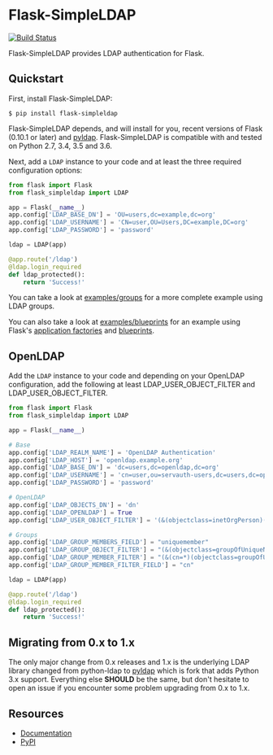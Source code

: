 Flask-SimpleLDAP
================

[![Build Status](https://travis-ci.org/admiralobvious/flask-simpleldap.svg?branch=master)](https://travis-ci.org/admiralobvious/flask-simpleldap)

Flask-SimpleLDAP provides LDAP authentication for Flask.

Quickstart
----------

First, install Flask-SimpleLDAP:
    
    $ pip install flask-simpleldap
    
Flask-SimpleLDAP depends, and will install for you, recent versions of Flask
(0.10.1 or later) and [pyldap](https://github.com/pyldap/pyldap). Flask-SimpleLDAP is compatible
with and tested on Python 2.7, 3.4, 3.5 and 3.6.

Next, add a ``LDAP`` instance to your code and at least the three
required configuration options:

```python
from flask import Flask
from flask_simpleldap import LDAP

app = Flask(__name__)
app.config['LDAP_BASE_DN'] = 'OU=users,dc=example,dc=org'
app.config['LDAP_USERNAME'] = 'CN=user,OU=Users,DC=example,DC=org'
app.config['LDAP_PASSWORD'] = 'password'

ldap = LDAP(app)

@app.route('/ldap')
@ldap.login_required
def ldap_protected():
    return 'Success!'
```

You can take a look at [examples/groups](examples/groups) for a more complete 
example using LDAP groups.

You can also take a look at [examples/blueprints](examples/blueprints) for an 
example using Flask's 
[application factories](http://flask.pocoo.org/docs/patterns/appfactories/) 
and [blueprints](http://flask.pocoo.org/docs/blueprints/).


OpenLDAP
--------

Add the ``LDAP`` instance to your code and depending on your OpenLDAP
configuration, add the following at least LDAP_USER_OBJECT_FILTER and 
LDAP_USER_OBJECT_FILTER.

```python
from flask import Flask
from flask_simpleldap import LDAP

app = Flask(__name__)

# Base
app.config['LDAP_REALM_NAME'] = 'OpenLDAP Authentication'
app.config['LDAP_HOST'] = 'openldap.example.org'
app.config['LDAP_BASE_DN'] = 'dc=users,dc=openldap,dc=org'
app.config['LDAP_USERNAME'] = 'cn=user,ou=servauth-users,dc=users,dc=openldap,dc=org'
app.config['LDAP_PASSWORD'] = 'password'

# OpenLDAP 
app.config['LDAP_OBJECTS_DN'] = 'dn'
app.config['LDAP_OPENLDAP'] = True
app.config['LDAP_USER_OBJECT_FILTER'] = '(&(objectclass=inetOrgPerson)(uid=%s))'

# Groups
app.config['LDAP_GROUP_MEMBERS_FIELD'] = "uniquemember"
app.config['LDAP_GROUP_OBJECT_FILTER'] = "(&(objectclass=groupOfUniqueNames)(cn=%s))"
app.config['LDAP_GROUP_MEMBER_FILTER'] = "(&(cn=*)(objectclass=groupOfUniqueNames)(uniquemember=%s))"
app.config['LDAP_GROUP_MEMBER_FILTER_FIELD'] = "cn"

ldap = LDAP(app)

@app.route('/ldap')
@ldap.login_required
def ldap_protected():
    return 'Success!'
```


Migrating from 0.x to 1.x
-------------------------

The only major change from 0.x releases and 1.x is the underlying LDAP library changed from python-ldap to
[pyldap](https://github.com/pyldap/pyldap) which is fork that adds Python 3.x support. Everything else **SHOULD**
be the same, but don't hesitate to open an issue if you encounter some problem upgrading from 0.x to 1.x.


Resources
---------

- [Documentation](http://flask-simpleldap.readthedocs.org/en/latest/)
- [PyPI](https://pypi.python.org/pypi/Flask-SimpleLDAP)
